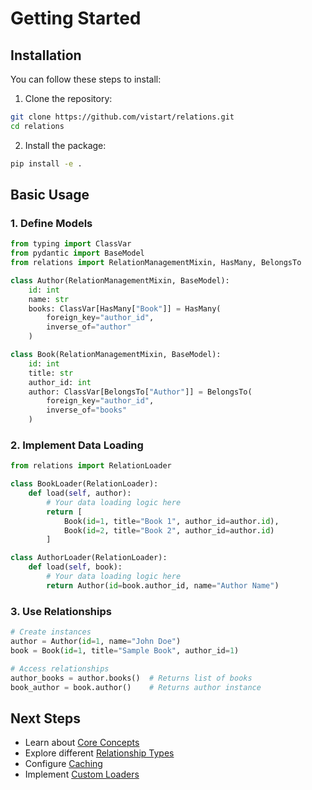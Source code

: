 # Getting Started

## Installation

You can follow these steps to install:

1. Clone the repository:
```bash
git clone https://github.com/vistart/relations.git
cd relations
```

2. Install the package:
```bash
pip install -e .
```

## Basic Usage

### 1. Define Models

```python
from typing import ClassVar
from pydantic import BaseModel
from relations import RelationManagementMixin, HasMany, BelongsTo

class Author(RelationManagementMixin, BaseModel):
    id: int
    name: str
    books: ClassVar[HasMany["Book"]] = HasMany(
        foreign_key="author_id",
        inverse_of="author"
    )

class Book(RelationManagementMixin, BaseModel):
    id: int
    title: str
    author_id: int
    author: ClassVar[BelongsTo["Author"]] = BelongsTo(
        foreign_key="author_id",
        inverse_of="books"
    )
```

### 2. Implement Data Loading

```python
from relations import RelationLoader

class BookLoader(RelationLoader):
    def load(self, author):
        # Your data loading logic here
        return [
            Book(id=1, title="Book 1", author_id=author.id),
            Book(id=2, title="Book 2", author_id=author.id)
        ]

class AuthorLoader(RelationLoader):
    def load(self, book):
        # Your data loading logic here
        return Author(id=book.author_id, name="Author Name")
```

### 3. Use Relationships

```python
# Create instances
author = Author(id=1, name="John Doe")
book = Book(id=1, title="Sample Book", author_id=1)

# Access relationships
author_books = author.books()  # Returns list of books
book_author = book.author()    # Returns author instance
```

## Next Steps

- Learn about [Core Concepts](core-concepts.md)
- Explore different [Relationship Types](relationship-types.md)
- Configure [Caching](caching.md)
- Implement [Custom Loaders](custom-loaders.md)